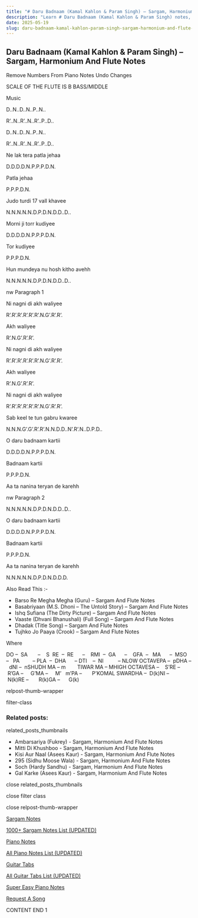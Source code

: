 ```yaml
---
title: "# Daru Badnaam (Kamal Kahlon & Param Singh) – Sargam, Harmonium And Flute Notes"
description: "Learn # Daru Badnaam (Kamal Kahlon & Param Singh) notes, sargam, harmonium notations and flute notes. Easy step-by-step tutorial for beginners."
date: 2025-05-19
slug: daru-badnaam-kamal-kahlon-param-singh-sargam-harmonium-and-flute-notes
---
```


## Daru Badnaam (Kamal Kahlon & Param Singh) – Sargam, Harmonium And Flute Notes

Remove Numbers From Piano Notes
Undo Changes

SCALE OF THE FLUTE IS B BASS/MIDDLE

Music

D..N..D..N..P..N..

R’..N..R’..N..R’..P..D..

D..N..D..N..P..N..

R’..N..R’..N..R’..P..D..

Ne lak tera patla jehaa

D.D.D.D.N.P.P.P.D.N.

Patla jehaa

P.P.P.D.N.

Judo turdi 17 vall khavee

N.N.N.N.N.D.P.D.N.D.D..D..

Morni ji torr kudiyee

D.D.D.D.N.P.P.P.D.N.

Tor kudiyee

P.P.P.D.N.

Hun mundeya nu hosh kitho avehh

N.N.N.N.N.D.P.D.N.D.D..D..

nw Paragraph 1

Ni nagni di akh waliyee

R’.R’.R’.R’.R’.R’.N.G’.R’.R’.

Akh waliyee

R’.N.G’.R’.R’.

Ni nagni di akh waliyee

R’.R’.R’.R’.R’.R’.N.G’.R’.R’.

Akh waliyee

R’.N.G’.R’.R’.

Ni nagni di akh waliyee

R’.R’.R’.R’.R’.R’.N.G’.R’.R’.

Sab keel te tun gabru kwaree

N.N.N.G’.G’.R’.R’.N.N.D.D..N’.R’.N..D.P.D..

O daru badnaam kartii

D.D.D.D.N.P.P.P.D.N.

Badnaam kartii

P.P.P.D.N.

Aa ta nanina teryan de karehh

nw Paragraph 2

N.N.N.N.N.D.P.D.N.D.D..D..

O daru badnaam kartii

D.D.D.D.N.P.P.P.D.N.

Badnaam kartii

P.P.P.D.N.

Aa ta nanina teryan de karehh

N.N.N.N.N.D.P.D.N.D.D.D.

Also Read This :-

* Barso Re Megha Megha (Guru) – Sargam And Flute Notes
* Basabriyaan (M.S. Dhoni – The Untold Story) – Sargam And Flute Notes
* Ishq Sufiana (The Dirty Picture) – Sargam And Flute Notes
* Vaaste (Dhvani Bhanushali) (Full Song) – Sargam And Flute Notes
* Dhadak (Title Song) – Sargam And Flute Notes
* Tujhko Jo Paaya (Crook) – Sargam And Flute Notes

Where

DO –  SA       –    S  RE  –  RE      –    RMI  –  GA      –    GFA  –   MA      –  MSO  –   PA         – PLA  –  DHA      – DTI    –  NI          – NLOW OCTAVEPA –  pDHA –  dNI –  nSHUDH MA – m        TIWAR MA – MHIGH OCTAVESA –    S’RE –     R’GA –     G’MA –     M’   m’PA –       P’KOMAL SWARDHA –  D(k)NI –       N(k)RE –       R(k)GA –      G(k)

relpost-thumb-wrapper

filter-class

### Related posts:

related_posts_thumbnails

* Ambarsariya (Fukrey) - Sargam, Harmonium And Flute Notes
* Mitti Di Khushboo - Sargam, Harmonium And Flute Notes
* Kisi Aur Naal (Asees Kaur) - Sargam, Harmonium And Flute Notes
* 295 (Sidhu Moose Wala) - Sargam, Harmonium And Flute Notes
* Soch (Hardy Sandhu) - Sargam, Harmonium And Flute Notes
* Gal Karke (Asees Kaur) - Sargam, Harmonium And Flute Notes

close related_posts_thumbnails

close filter class

close relpost-thumb-wrapper

[Sargam Notes](/sargam-notes.html)

[1000+ Sargam Notes List (UPDATED)](/all-songs-list-sargam-notes.html)

[Piano Notes](/piano-notes.html)

[All Piano Notes List (UPDATED)](/all-songs-list-piano-notes.html)

[Guitar Tabs](/guitar-tabs.html)

[All Guitar Tabs List (UPDATED)](/all-songs-list-guitar-tabs.html)

[Super Easy Piano Notes](https://studywall.in/)

[Request A Song](/request-a-song.html)

CONTENT END 1

